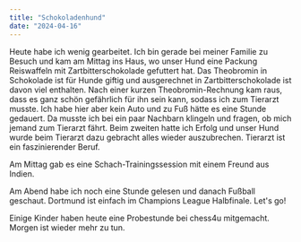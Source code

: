 ```yaml
---
title: "Schokoladenhund"
date: "2024-04-16"
---
```


Heute habe ich wenig gearbeitet. Ich bin gerade bei meiner Familie zu Besuch und kam am Mittag ins Haus, wo unser Hund eine Packung Reiswaffeln mit Zartbitterschokolade gefuttert hat. Das Theobromin in Schokolade ist für Hunde giftig und ausgerechnet in Zartbitterschokolade ist davon viel enthalten. Nach einer kurzen Theobromin-Rechnung kam raus, dass es ganz schön gefährlich für ihn sein kann, sodass ich zum Tierarzt musste. Ich habe hier aber kein Auto und zu Fuß hätte es eine Stunde gedauert. Da musste ich bei ein paar Nachbarn klingeln und fragen, ob mich jemand zum Tierarzt fährt. Beim zweiten hatte ich Erfolg und unser Hund wurde beim Tierarzt dazu gebracht alles wieder auszubrechen. Tierarzt ist ein faszinierender Beruf.

Am Mittag gab es eine Schach-Trainingssession mit einem Freund aus Indien.

Am Abend habe ich noch eine Stunde gelesen und danach Fußball geschaut. Dortmund ist einfach im Champions League Halbfinale. Let's go!

Einige Kinder haben heute eine Probestunde bei chess4u mitgemacht. Morgen ist wieder mehr zu tun.
